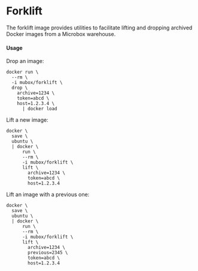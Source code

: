 # Forklift

The forklift image provides utilities to facilitate lifting and dropping archived
Docker images from a Microbox warehouse.

#### Usage

Drop an image:

```
docker run \
  --rm \
  -i mubox/forklift \
  drop \
    archive=1234 \
    token=abcd \
    host=1.2.3.4 \
      | docker load
```

Lift a new image:

```
docker \
  save \
  ubuntu \
  | docker \
      run \
      --rm \
      -i mubox/forklift \
      lift \
        archive=1234 \
        token=abcd \
        host=1.2.3.4
```

Lift an image with a previous one:

```
docker \
  save \
  ubuntu \
  | docker \
      run \
      --rm \
      -i mubox/forklift \
      lift \
        archive=1234 \
        previous=2345 \
        token=abcd \
        host=1.2.3.4
```
